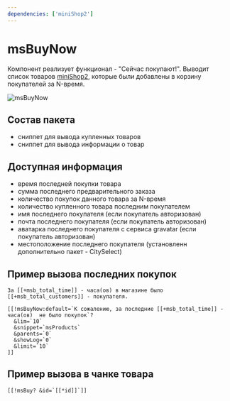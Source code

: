 ```yaml
---
dependencies: ['miniShop2']
---
```


# msBuyNow

Компонент реализует функционал - "Сейчас покупают!".
Выводит список товаров [miniShop2][1], которые были добавлены в корзину покупателей за N-время.

![msBuyNow](https://file.modx.pro/files/c/4/e/c4ec4b41e5bae08e2e5418faa74f59f2.png)

## Состав пакета

- сниппет для вывода купленных товаров
- сниппет для вывода информации о товар

## Доступная информация

- время последней покупки товара
- сумма последнего предварительного заказа
- количество покупок данного товара за N-время
- количество купленного товара последним покупателем
- имя последнего покупателя (если покупатель авторизован)
- почта последнего покупателя (если покупатель авторизован)
- аватарка последнего покупателя с сервиса gravatar (если покупатель авторизован)
- местоположение последнего покупателя (установленн дополнительно пакет - CitySelect)

## Пример вызова последних покупок

```modx
За [[+msb_total_time]] - часа(ов) в магазине было [[+msb_total_customers]] - покупателя.

[[!msBuyNow:default=`К сожалению, за последние [[+msb_total_time]] - часа(ов)  не было покупок`?
  &lim=`10`
  &snippet=`msProducts`
  &parents=`0`
  &showLog=`0`
  &limit=`10`
]]
```

## Пример вызова в чанке товара

```modx
[[!msBuy? &id=`[[*id]]`]]
```

[1]: /components/minishop2/
